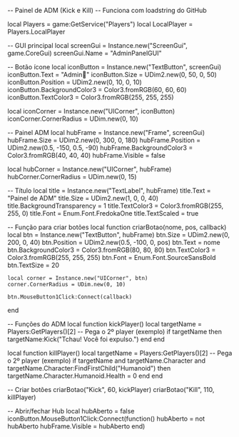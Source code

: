 -- Painel de ADM (Kick e Kill)
-- Funciona com loadstring do GitHub

local Players = game:GetService("Players")
local LocalPlayer = Players.LocalPlayer

-- GUI principal
local screenGui = Instance.new("ScreenGui", game.CoreGui)
screenGui.Name = "AdminPanelGUI"

-- Botão ícone
local iconButton = Instance.new("TextButton", screenGui)
iconButton.Text = "Admin🤑"
iconButton.Size = UDim2.new(0, 50, 0, 50)
iconButton.Position = UDim2.new(0, 10, 0, 10)
iconButton.BackgroundColor3 = Color3.fromRGB(60, 60, 60)
iconButton.TextColor3 = Color3.fromRGB(255, 255, 255)

local iconCorner = Instance.new("UICorner", iconButton)
iconCorner.CornerRadius = UDim.new(0, 10)

-- Painel ADM
local hubFrame = Instance.new("Frame", screenGui)
hubFrame.Size = UDim2.new(0, 300, 0, 180)
hubFrame.Position = UDim2.new(0.5, -150, 0.5, -90)
hubFrame.BackgroundColor3 = Color3.fromRGB(40, 40, 40)
hubFrame.Visible = false

local hubCorner = Instance.new("UICorner", hubFrame)
hubCorner.CornerRadius = UDim.new(0, 15)

-- Título
local title = Instance.new("TextLabel", hubFrame)
title.Text = "Painel de ADM"
title.Size = UDim2.new(1, 0, 0, 40)
title.BackgroundTransparency = 1
title.TextColor3 = Color3.fromRGB(255, 255, 0)
title.Font = Enum.Font.FredokaOne
title.TextScaled = true

-- Função para criar botões
local function criarBotao(nome, pos, callback)
    local btn = Instance.new("TextButton", hubFrame)
    btn.Size = UDim2.new(0, 200, 0, 40)
    btn.Position = UDim2.new(0.5, -100, 0, pos)
    btn.Text = nome
    btn.BackgroundColor3 = Color3.fromRGB(80, 80, 80)
    btn.TextColor3 = Color3.fromRGB(255, 255, 255)
    btn.Font = Enum.Font.SourceSansBold
    btn.TextSize = 20

    local corner = Instance.new("UICorner", btn)
    corner.CornerRadius = UDim.new(0, 10)

    btn.MouseButton1Click:Connect(callback)
end

-- Funções do ADM
local function kickPlayer()
    local targetName = Players:GetPlayers()[2] -- Pega o 2º player (exemplo)
    if targetName then
        targetName:Kick("Tchau! Você foi expulso.")
    end
end

local function killPlayer()
    local targetName = Players:GetPlayers()[2] -- Pega o 2º player (exemplo)
    if targetName and targetName.Character and targetName.Character:FindFirstChild("Humanoid") then
        targetName.Character.Humanoid.Health = 0
    end
end

-- Criar botões
criarBotao("Kick", 60, kickPlayer)
criarBotao("Kill", 110, killPlayer)

-- Abrir/fechar Hub
local hubAberto = false
iconButton.MouseButton1Click:Connect(function()
    hubAberto = not hubAberto
    hubFrame.Visible = hubAberto
end)
